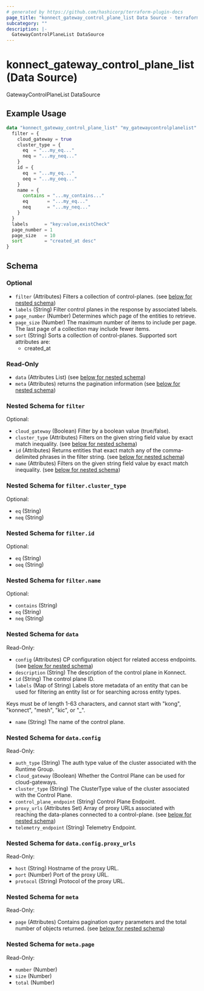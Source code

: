 ```yaml
---
# generated by https://github.com/hashicorp/terraform-plugin-docs
page_title: "konnect_gateway_control_plane_list Data Source - terraform-provider-konnect"
subcategory: ""
description: |-
  GatewayControlPlaneList DataSource
---
```


# konnect_gateway_control_plane_list (Data Source)

GatewayControlPlaneList DataSource

## Example Usage

```terraform
data "konnect_gateway_control_plane_list" "my_gatewaycontrolplanelist" {
  filter = {
    cloud_gateway = true
    cluster_type = {
      eq  = "...my_eq..."
      neq = "...my_neq..."
    }
    id = {
      eq  = "...my_eq..."
      oeq = "...my_oeq..."
    }
    name = {
      contains = "...my_contains..."
      eq       = "...my_eq..."
      neq      = "...my_neq..."
    }
  }
  labels      = "key:value,existCheck"
  page_number = 1
  page_size   = 10
  sort        = "created_at desc"
}
```

<!-- schema generated by tfplugindocs -->
## Schema

### Optional

- `filter` (Attributes) Filters a collection of control-planes. (see [below for nested schema](#nestedatt--filter))
- `labels` (String) Filter control planes in the response by associated labels.
- `page_number` (Number) Determines which page of the entities to retrieve.
- `page_size` (Number) The maximum number of items to include per page. The last page of a collection may include fewer items.
- `sort` (String) Sorts a collection of control-planes. Supported sort attributes are:
  - created_at

### Read-Only

- `data` (Attributes List) (see [below for nested schema](#nestedatt--data))
- `meta` (Attributes) returns the pagination information (see [below for nested schema](#nestedatt--meta))

<a id="nestedatt--filter"></a>
### Nested Schema for `filter`

Optional:

- `cloud_gateway` (Boolean) Filter by a boolean value (true/false).
- `cluster_type` (Attributes) Filters on the given string field value by exact match inequality. (see [below for nested schema](#nestedatt--filter--cluster_type))
- `id` (Attributes) Returns entities that exact match any of the comma-delimited phrases in the filter string. (see [below for nested schema](#nestedatt--filter--id))
- `name` (Attributes) Filters on the given string field value by exact match inequality. (see [below for nested schema](#nestedatt--filter--name))

<a id="nestedatt--filter--cluster_type"></a>
### Nested Schema for `filter.cluster_type`

Optional:

- `eq` (String)
- `neq` (String)


<a id="nestedatt--filter--id"></a>
### Nested Schema for `filter.id`

Optional:

- `eq` (String)
- `oeq` (String)


<a id="nestedatt--filter--name"></a>
### Nested Schema for `filter.name`

Optional:

- `contains` (String)
- `eq` (String)
- `neq` (String)



<a id="nestedatt--data"></a>
### Nested Schema for `data`

Read-Only:

- `config` (Attributes) CP configuration object for related access endpoints. (see [below for nested schema](#nestedatt--data--config))
- `description` (String) The description of the control plane in Konnect.
- `id` (String) The control plane ID.
- `labels` (Map of String) Labels store metadata of an entity that can be used for filtering an entity list or for searching across entity types. 

Keys must be of length 1-63 characters, and cannot start with "kong", "konnect", "mesh", "kic", or "_".
- `name` (String) The name of the control plane.

<a id="nestedatt--data--config"></a>
### Nested Schema for `data.config`

Read-Only:

- `auth_type` (String) The auth type value of the cluster associated with the Runtime Group.
- `cloud_gateway` (Boolean) Whether the Control Plane can be used for cloud-gateways.
- `cluster_type` (String) The ClusterType value of the cluster associated with the Control Plane.
- `control_plane_endpoint` (String) Control Plane Endpoint.
- `proxy_urls` (Attributes Set) Array of proxy URLs associated with reaching the data-planes connected to a control-plane. (see [below for nested schema](#nestedatt--data--config--proxy_urls))
- `telemetry_endpoint` (String) Telemetry Endpoint.

<a id="nestedatt--data--config--proxy_urls"></a>
### Nested Schema for `data.config.proxy_urls`

Read-Only:

- `host` (String) Hostname of the proxy URL.
- `port` (Number) Port of the proxy URL.
- `protocol` (String) Protocol of the proxy URL.




<a id="nestedatt--meta"></a>
### Nested Schema for `meta`

Read-Only:

- `page` (Attributes) Contains pagination query parameters and the total number of objects returned. (see [below for nested schema](#nestedatt--meta--page))

<a id="nestedatt--meta--page"></a>
### Nested Schema for `meta.page`

Read-Only:

- `number` (Number)
- `size` (Number)
- `total` (Number)
